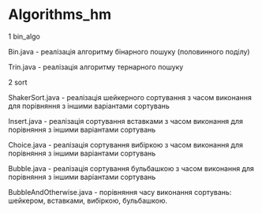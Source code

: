 # Algorithms_hm
1 bin_algo

Bin.java - реалізація алгоритму бінарного пошуку (половинного поділу)

Trin.java - реалізація алгоритму тернарного пошуку

2 sort

ShakerSort.java - реалізація шейкерного сортування з часом виконання для порівняння з іншими варіантами сортувань

Insert.java - реалізація сортування вставками з часом виконання для порівняння з іншими варіантами сортувань

Choice.java - реалізація сортування вибіркою з часом виконання для порівняння з іншими варіантами сортувань

Bubble.java - реалізація сортування бульбашкою з часом виконання для порівняння з іншими варіантами сортувань

BubbleAndOtherwise.java - порівняння часу виконання сортувань: шейкером, вставками, вибіркою, бульбашкою.
